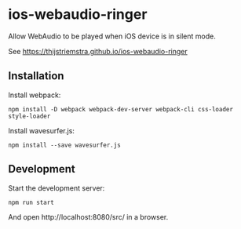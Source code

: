 # ios-webaudio-ringer

Allow WebAudio to be played when iOS device is in silent mode.

See https://thijstriemstra.github.io/ios-webaudio-ringer

## Installation

Install webpack:

```console
npm install -D webpack webpack-dev-server webpack-cli css-loader style-loader
```

Install wavesurfer.js:

```console
npm install --save wavesurfer.js
```

## Development

Start the development server:

```console
npm run start
```

And open http://localhost:8080/src/ in a browser.

